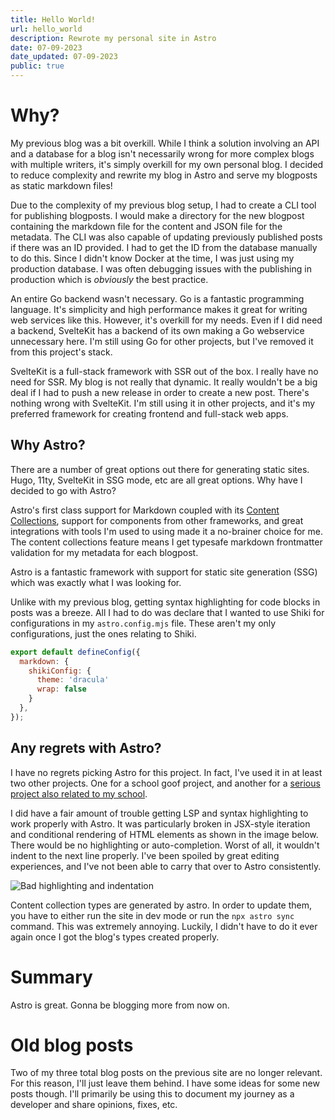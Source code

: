 ```yaml
---
title: Hello World!
url: hello_world
description: Rewrote my personal site in Astro
date: 07-09-2023
date_updated: 07-09-2023
public: true
---
```


# Why?

My previous blog was a bit overkill. While I think a solution involving an API and a database for a blog isn't necessarily wrong for more complex blogs with multiple writers, it's simply overkill for my own personal blog. I decided to reduce complexity and rewrite my blog in Astro and serve my blogposts as static markdown files!

Due to the complexity of my previous blog setup, I had to create a CLI tool for publishing blogposts. I would make a directory for the new blogpost containing the markdown file for the content and JSON file for the metadata. The CLI was also capable of updating previously published posts if there was an ID provided. I had to get the ID from the database manually to do this. Since I didn't know Docker at the time, I was just using my production database. I was often debugging issues with the publishing in production which is *obviously* the best practice.

An entire Go backend wasn't necessary. Go is a fantastic programming language. It's simplicity and high performance makes it great for writing web services like this. However, it's overkill for my needs. Even if I did need a backend, SvelteKit has a backend of its own making a Go webservice unnecessary here. I'm still using Go for other projects, but I've removed it from this project's stack.

SvelteKit is a full-stack framework with SSR out of the box. I really have no need for SSR. My blog is not really that dynamic. It really wouldn't be a big deal if I had to push a new release in order to create a new post. There's nothing wrong with SvelteKit. I'm still using it in other projects, and it's my preferred framework for creating frontend and full-stack web apps.


## Why Astro?

There are a number of great options out there for generating static sites. Hugo, 11ty, SvelteKit in SSG mode, etc are all great options. Why have I decided to go with Astro?

Astro's first class support for Markdown coupled with its [Content Collections](https://docs.astro.build/en/guides/content-collections/), support for components from other frameworks, and great integrations with tools I'm used to using made it a no-brainer choice for me. The content collections feature means I get typesafe markdown frontmatter validation for my metadata for each blogpost.

Astro is a fantastic framework with support for static site generation (SSG) which was exactly what I was looking for.

Unlike with my previous blog, getting syntax highlighting for code blocks in posts was a breeze. All I had to do was declare that I wanted to use Shiki for configurations in my `astro.config.mjs` file. These aren't my only configurations, just the ones relating to Shiki.

```javascript
export default defineConfig({
  markdown: {
    shikiConfig: {
      theme: 'dracula'
      wrap: false
    }
  },
});
```

## Any regrets with Astro?

I have no regrets picking Astro for this project. In fact, I've used it in at least two other projects. One for a school goof project, and another for a [serious project also related to my school](https://github.com/jingusjohn/community-boss-api/tree/dev).

I did have a fair amount of trouble getting LSP and syntax highlighting to work properly with Astro. It was particularly broken in JSX-style iteration and conditional rendering of HTML elements as shown in the image below. There would be no highlighting or auto-completion. Worst of all, it wouldn't indent to the next line properly. I've been spoiled by great editing experiences, and I've not been able to carry that over to Astro consistently.

![Bad highlighting and indentation](/blog_assets/hello_world/screenshot1.png)

Content collection types are generated by astro. In order to update them, you have to either run the site in dev mode or run the `npx astro sync` command. This was extremely annoying. Luckily, I didn't have to do it ever again once I got the blog's types created properly.

# Summary

Astro is great. Gonna be blogging more from now on.

# Old blog posts

Two of my three total blog posts on the previous site are no longer relevant. For this reason, I'll just leave them behind. I have some ideas for some new posts though. I'll primarily be using this to document my journey as a developer and share opinions, fixes, etc.
